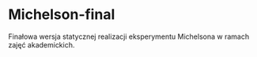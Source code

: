 # Michelson-final
<p>Finałowa wersja statycznej realizacji eksperymentu Michelsona w ramach zajęć akademickich. </p>
